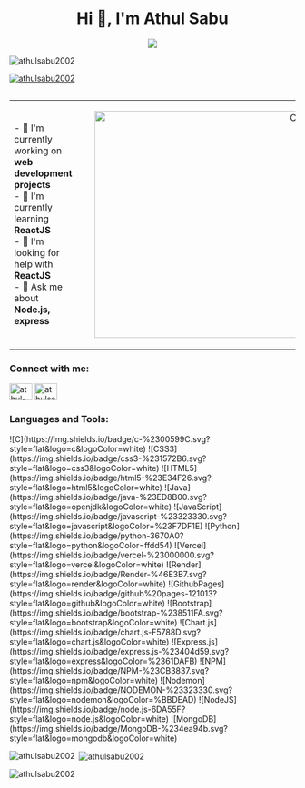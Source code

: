 <div style="max-width: 800px; margin: 0 auto;">

<h1 align="center">Hi 👋, I'm Athul Sabu</h1>
<p align="center">
  <img src="https://readme-typing-svg.demolab.com/?lines=Building+the+web,+one+pixel+at+a+time.;Web+Developer;Always+learning+new+things&font=Fira%20Code&center=true&width=440&height=45&color=f75c7e&vCenter=true&size=18&pause=1000" />
</p>


<p align="left"> <img src="https://komarev.com/ghpvc/?username=athulsabu2002&label=Profile%20views&color=0e75b6&style=flat" alt="athulsabu2002" /> </p>

<p align="left"> <a href="https://github.com/ryo-ma/github-profile-trophy"><img src="https://github-profile-trophy.vercel.app/?username=athulsabu2002" alt="athulsabu2002" /></a> </p>

<p align="left"> <a href="https://twitter.com/" target="blank"><img src="https://img.shields.io/twitter/follow/?logo=twitter&style=for-the-badge" alt="" /></a> </p>

<table style="border: none;">
  <tr style="border: none;">
    <td style="border: none; padding-right: 20px;">
      <p align="left">
        - 🔭 I'm currently working on <b>web development projects</b><br>
        - 🌱 I'm currently learning <b>ReactJS</b><br>
        - 🤝 I'm looking for help with <b>ReactJS</b><br>
        - 💬 Ask me about <b>Node.js, express</b>
      </p>
    </td>
    <td style="border: none; padding-left: 20px;">
      <p align="right">
        <img src="https://media4.giphy.com/media/v1.Y2lkPTc5MGI3NjExYWs0ZXpnenFlODNsajY0eG0zYTYyZGF3YzVwaGo3ZGJiMjhpejQ3dSZlcD12MV9pbnRlcm5hbF9naWZfYnlfaWQmY3Q9Zw/qgQUggAC3Pfv687qPC/giphy.gif" alt="Coding" width="400" />
      </p>
    </td>
  </tr>
</table>



<h3 align="left">Connect with me:</h3>
<p align="left">
<a href="https://linkedin.com/in/athul-sabu-417a5327b" target="blank"><img align="center" src="https://raw.githubusercontent.com/rahuldkjain/github-profile-readme-generator/master/src/images/icons/Social/linked-in-alt.svg" alt="athul-sabu-417a5327b" height="30" width="40" /></a>
<a href="https://www.hackerrank.com/athulsabu75" target="blank"><img align="center" src="https://raw.githubusercontent.com/rahuldkjain/github-profile-readme-generator/master/src/images/icons/Social/hackerrank.svg" alt="athulsabu75" height="30" width="40" /></a>
</p>

<h3 align="left">Languages and Tools:</h3>
![C](https://img.shields.io/badge/c-%2300599C.svg?style=flat&logo=c&logoColor=white) ![CSS3](https://img.shields.io/badge/css3-%231572B6.svg?style=flat&logo=css3&logoColor=white) ![HTML5](https://img.shields.io/badge/html5-%23E34F26.svg?style=flat&logo=html5&logoColor=white) ![Java](https://img.shields.io/badge/java-%23ED8B00.svg?style=flat&logo=openjdk&logoColor=white) ![JavaScript](https://img.shields.io/badge/javascript-%23323330.svg?style=flat&logo=javascript&logoColor=%23F7DF1E) ![Python](https://img.shields.io/badge/python-3670A0?style=flat&logo=python&logoColor=ffdd54) ![Vercel](https://img.shields.io/badge/vercel-%23000000.svg?style=flat&logo=vercel&logoColor=white) ![Render](https://img.shields.io/badge/Render-%46E3B7.svg?style=flat&logo=render&logoColor=white) ![GithubPages](https://img.shields.io/badge/github%20pages-121013?style=flat&logo=github&logoColor=white) ![Bootstrap](https://img.shields.io/badge/bootstrap-%238511FA.svg?style=flat&logo=bootstrap&logoColor=white) ![Chart.js](https://img.shields.io/badge/chart.js-F5788D.svg?style=flat&logo=chart.js&logoColor=white) ![Express.js](https://img.shields.io/badge/express.js-%23404d59.svg?style=flat&logo=express&logoColor=%2361DAFB) ![NPM](https://img.shields.io/badge/NPM-%23CB3837.svg?style=flat&logo=npm&logoColor=white) ![Nodemon](https://img.shields.io/badge/NODEMON-%23323330.svg?style=flat&logo=nodemon&logoColor=%BBDEAD) ![NodeJS](https://img.shields.io/badge/node.js-6DA55F?style=flat&logo=node.js&logoColor=white) ![MongoDB](https://img.shields.io/badge/MongoDB-%234ea94b.svg?style=flat&logo=mongodb&logoColor=white)

<p><img align="left" src="https://github-readme-stats.vercel.app/api/top-langs?username=athulsabu2002&show_icons=true&locale=en&layout=compact" alt="athulsabu2002" /></p>

<p>&nbsp;<img align="center" src="https://github-readme-stats.vercel.app/api?username=athulsabu2002&show_icons=true&locale=en" alt="athulsabu2002" /></p>

<p><img align="center" src="https://github-readme-streak-stats.herokuapp.com/?user=athulsabu2002&" alt="athulsabu2002" /></p>

</div>
